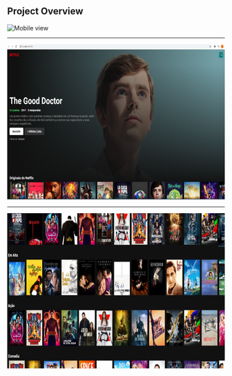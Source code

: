 ## Project Overview
![Mobile view](https://github.com/silvioantonio/netflix-clone/tree/[branch]/img/img3.png?raw=true)
<hr>
<img height="360em" src="./img/img1.png"/>
<hr>
<img height="360em" src="./img/img2.png"/>